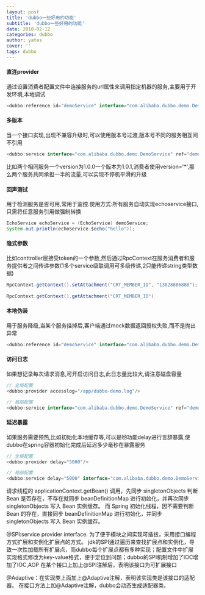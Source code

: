 ```yaml
---
layout: post
title: 'dubbo一些好用的功能'
subtitle: 'dubbo一些好用的功能'
date: 2018-02-12
categories: dubbo
author: yates
cover: ''
tags: dubbo
---
```

 
#### 直连provider
通过设置消费者配置文件中连接服务的url属性来调用指定机器的服务,主要用于开发环境,本地调试
```java
<dubbo:reference id="demoService" interface="com.alibaba.dubbo.demo.DemoService" version="1.0.0"  url="dubbo://172.18.1.205:20888/" />
```

#### 多版本

当一个接口实现,出现不兼容升级时,可以使用版本号过渡,版本号不同的服务相互间不引用
```java
<dubbo:service interface="com.alibaba.dubbo.demo.DemoService" ref="demoService" version="1.0.0" />
```
比如两个相同服务一个version为1.0.0一个版本为1.0.1,消费者使用version='*',那么两个服务共同承担一半的流量,可以实现不停机平滑的升级

#### 回声测试
用于检测服务是否可用,常用于监控.使用方式:所有服务自动实现echoservice接口,只需将任意服务引用做强制转换
```java
EchoService echoService = (EchoService) demoService;
System.out.println(echoService.$echo("hello"));
```

#### 隐式参数
比如conttroller层接受token的一个参数,然后通过RpcContext在服务消费者和服务提供者之间传递参数(1多个service级联调用可多级传递,2只能传递string类型数据)
```java
RpcContext.getContext().setAttachment("CRT_MEMBER_ID", "13828886888");
 
RpcContext.getContext().getAttachment("CRT_MEMBER_ID")
```

#### 本地伪装
用于服务降级,当某个服务挂掉后,客户端通过mock数据返回授权失败,而不是抛出异常
```java
<dubbo:reference id="demoService" interface="com.alibaba.dubbo.demo.DemoService"                 version="1.0.0" mock="com.alibaba.dubbo.demo.consumer.mock.DemoServiceMock"/>
```


#### 访问日志
如果想记录每次请求消息,可开启访问日志,此日志量比较大,请注意磁盘容量
```java
// 全局配置
<dubbo:provider accesslog="/app/dubbo-demo.log"/>

// 局部配置
<dubbo:service interface="com.alibaba.dubbo.demo.DemoService" ref="demoService" accesslog="/app/demo.log"/>
```

#### 延迟暴露
如果服务需要预热,比如初始化本地缓存等,可以是哟功能delay进行言辞暴露,使dubbo在spring容器初始化完成后延迟多少毫秒在暴露服务
```java
// 全局配置
<dubbo:provider delay="5000"/>

// 局部配置
<dubbo:service delay="5000" interface="com.alibaba.dubbo.demo.DemoService" ref="demoService" version="1.0.0"/>
```


请求线程的 applicationContext.getBean() 调用，先同步 singletonObjects 判断 Bean 是否存在，不存在就同步 beanDefinitionMap 进行初始化，并再次同步 singletonObjects 写入 Bean 实例缓存。
而 Spring 初始化线程，因不需要判断 Bean 的存在，直接同步 beanDefinitionMap 进行初始化，并同步 singletonObjects 写入 Bean 实例缓存。



@SPI:service provider interface. 为了便于模块之间实现可插拔，采用接口编程方式扩展和实例化扩展点的方式。
jdk的SPI通过遍历来查找扩展点和实例化，导致一次性加载所有扩展点，而dubbo每个扩展点都有多种实现；配置文件中扩展实现格式修改为key-value格式，便于定位到问题；dubbo的SPI机制增加了IOC增加了IOC,AOP
在某个接口上加上@SPI注解后，表明该接口为可扩展接口

@Adaptive：在实现类上面加上@Adaptive注解，表明该实现类是该接口的适配器。
在接口方法上加@Adaptive注解，dubbo会动态生成适配器类。
